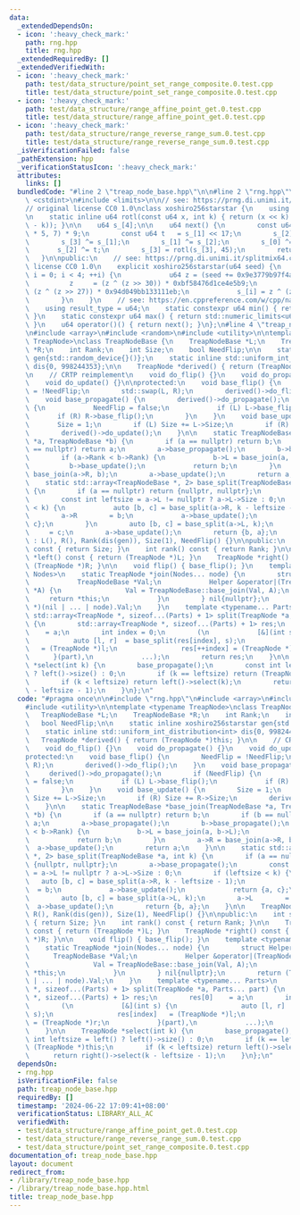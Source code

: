 ```yaml
---
data:
  _extendedDependsOn:
  - icon: ':heavy_check_mark:'
    path: rng.hpp
    title: rng.hpp
  _extendedRequiredBy: []
  _extendedVerifiedWith:
  - icon: ':heavy_check_mark:'
    path: test/data_structure/point_set_range_composite.0.test.cpp
    title: test/data_structure/point_set_range_composite.0.test.cpp
  - icon: ':heavy_check_mark:'
    path: test/data_structure/range_affine_point_get.0.test.cpp
    title: test/data_structure/range_affine_point_get.0.test.cpp
  - icon: ':heavy_check_mark:'
    path: test/data_structure/range_reverse_range_sum.0.test.cpp
    title: test/data_structure/range_reverse_range_sum.0.test.cpp
  _isVerificationFailed: false
  _pathExtension: hpp
  _verificationStatusIcon: ':heavy_check_mark:'
  attributes:
    links: []
  bundledCode: "#line 2 \"treap_node_base.hpp\"\n\n#line 2 \"rng.hpp\"\n\n#include\
    \ <cstdint>\n#include <limits>\n\n// see: https://prng.di.unimi.it/xoshiro256starstar.c\n\
    // original license CC0 1.0\nclass xoshiro256starstar {\n    using u64 = std::uint64_t;\n\
    \n    static inline u64 rotl(const u64 x, int k) { return (x << k) | (x >> (64\
    \ - k)); }\n\n    u64 s_[4];\n\n    u64 next() {\n        const u64 res = rotl(s_[1]\
    \ * 5, 7) * 9;\n        const u64 t   = s_[1] << 17;\n        s_[2] ^= s_[0];\n\
    \        s_[3] ^= s_[1];\n        s_[1] ^= s_[2];\n        s_[0] ^= s_[3];\n \
    \       s_[2] ^= t;\n        s_[3] = rotl(s_[3], 45);\n        return res;\n \
    \   }\n\npublic:\n    // see: https://prng.di.unimi.it/splitmix64.c\n    // original\
    \ license CC0 1.0\n    explicit xoshiro256starstar(u64 seed) {\n        for (int\
    \ i = 0; i < 4; ++i) {\n            u64 z = (seed += 0x9e3779b97f4a7c15);\n  \
    \          z     = (z ^ (z >> 30)) * 0xbf58476d1ce4e5b9;\n            z     =\
    \ (z ^ (z >> 27)) * 0x94d049bb133111eb;\n            s_[i] = z ^ (z >> 31);\n\
    \        }\n    }\n    // see: https://en.cppreference.com/w/cpp/named_req/UniformRandomBitGenerator\n\
    \    using result_type = u64;\n    static constexpr u64 min() { return std::numeric_limits<u64>::min();\
    \ }\n    static constexpr u64 max() { return std::numeric_limits<u64>::max();\
    \ }\n    u64 operator()() { return next(); }\n};\n#line 4 \"treap_node_base.hpp\"\
    \n#include <array>\n#include <random>\n#include <utility>\n\ntemplate <typename\
    \ TreapNode>\nclass TreapNodeBase {\n    TreapNodeBase *L;\n    TreapNodeBase\
    \ *R;\n    int Rank;\n    int Size;\n    bool NeedFlip;\n\n    static inline xoshiro256starstar\
    \ gen{std::random_device{}()};\n    static inline std::uniform_int_distribution<int>\
    \ dis{0, 998244353};\n\n    TreapNode *derived() { return (TreapNode *)this; }\n\
    \n    // CRTP reimplement\n    void do_flip() {}\n    void do_propagate() {}\n\
    \    void do_update() {}\n\nprotected:\n    void base_flip() {\n        NeedFlip\
    \ = !NeedFlip;\n        std::swap(L, R);\n        derived()->do_flip();\n    }\n\
    \    void base_propagate() {\n        derived()->do_propagate();\n        if (NeedFlip)\
    \ {\n            NeedFlip = false;\n            if (L) L->base_flip();\n     \
    \       if (R) R->base_flip();\n        }\n    }\n    void base_update() {\n \
    \       Size = 1;\n        if (L) Size += L->Size;\n        if (R) Size += R->Size;\n\
    \        derived()->do_update();\n    }\n\n    static TreapNodeBase *base_join(TreapNodeBase\
    \ *a, TreapNodeBase *b) {\n        if (a == nullptr) return b;\n        if (b\
    \ == nullptr) return a;\n        a->base_propagate();\n        b->base_propagate();\n\
    \        if (a->Rank < b->Rank) {\n            b->L = base_join(a, b->L);\n  \
    \          b->base_update();\n            return b;\n        }\n        a->R =\
    \ base_join(a->R, b);\n        a->base_update();\n        return a;\n    }\n\n\
    \    static std::array<TreapNodeBase *, 2> base_split(TreapNodeBase *a, int k)\
    \ {\n        if (a == nullptr) return {nullptr, nullptr};\n        a->base_propagate();\n\
    \        const int leftsize = a->L != nullptr ? a->L->Size : 0;\n        if (leftsize\
    \ < k) {\n            auto [b, c] = base_split(a->R, k - leftsize - 1);\n    \
    \        a->R        = b;\n            a->base_update();\n            return {a,\
    \ c};\n        }\n        auto [b, c] = base_split(a->L, k);\n        a->L   \
    \     = c;\n        a->base_update();\n        return {b, a};\n    }\n\n    TreapNodeBase()\
    \ : L(), R(), Rank(dis(gen)), Size(1), NeedFlip() {}\n\npublic:\n    int size()\
    \ const { return Size; }\n    int rank() const { return Rank; }\n\n    TreapNode\
    \ *left() const { return (TreapNode *)L; }\n    TreapNode *right() const { return\
    \ (TreapNode *)R; }\n\n    void flip() { base_flip(); }\n    template <typename...\
    \ Nodes>\n    static TreapNode *join(Nodes... node) {\n        struct Helper {\n\
    \            TreapNodeBase *Val;\n            Helper &operator|(TreapNodeBase\
    \ *A) {\n                Val = TreapNodeBase::base_join(Val, A);\n           \
    \     return *this;\n            }\n        } nil{nullptr};\n        return (TreapNode\
    \ *)(nil | ... | node).Val;\n    }\n    template <typename... Parts>\n    static\
    \ std::array<TreapNode *, sizeof...(Parts) + 1> split(TreapNode *a, Parts... part)\
    \ {\n        std::array<TreapNode *, sizeof...(Parts) + 1> res;\n        res[0]\
    \    = a;\n        int index = 0;\n        (\n            [&](int s) {\n     \
    \           auto [l, r]  = base_split(res[index], s);\n                res[index]\
    \   = (TreapNode *)l;\n                res[++index] = (TreapNode *)r;\n      \
    \      }(part),\n            ...);\n        return res;\n    }\n\n    TreapNode\
    \ *select(int k) {\n        base_propagate();\n        const int leftsize = left()\
    \ ? left()->size() : 0;\n        if (k == leftsize) return (TreapNode *)this;\n\
    \        if (k < leftsize) return left()->select(k);\n        return right()->select(k\
    \ - leftsize - 1);\n    }\n};\n"
  code: "#pragma once\n\n#include \"rng.hpp\"\n#include <array>\n#include <random>\n\
    #include <utility>\n\ntemplate <typename TreapNode>\nclass TreapNodeBase {\n \
    \   TreapNodeBase *L;\n    TreapNodeBase *R;\n    int Rank;\n    int Size;\n \
    \   bool NeedFlip;\n\n    static inline xoshiro256starstar gen{std::random_device{}()};\n\
    \    static inline std::uniform_int_distribution<int> dis{0, 998244353};\n\n \
    \   TreapNode *derived() { return (TreapNode *)this; }\n\n    // CRTP reimplement\n\
    \    void do_flip() {}\n    void do_propagate() {}\n    void do_update() {}\n\n\
    protected:\n    void base_flip() {\n        NeedFlip = !NeedFlip;\n        std::swap(L,\
    \ R);\n        derived()->do_flip();\n    }\n    void base_propagate() {\n   \
    \     derived()->do_propagate();\n        if (NeedFlip) {\n            NeedFlip\
    \ = false;\n            if (L) L->base_flip();\n            if (R) R->base_flip();\n\
    \        }\n    }\n    void base_update() {\n        Size = 1;\n        if (L)\
    \ Size += L->Size;\n        if (R) Size += R->Size;\n        derived()->do_update();\n\
    \    }\n\n    static TreapNodeBase *base_join(TreapNodeBase *a, TreapNodeBase\
    \ *b) {\n        if (a == nullptr) return b;\n        if (b == nullptr) return\
    \ a;\n        a->base_propagate();\n        b->base_propagate();\n        if (a->Rank\
    \ < b->Rank) {\n            b->L = base_join(a, b->L);\n            b->base_update();\n\
    \            return b;\n        }\n        a->R = base_join(a->R, b);\n      \
    \  a->base_update();\n        return a;\n    }\n\n    static std::array<TreapNodeBase\
    \ *, 2> base_split(TreapNodeBase *a, int k) {\n        if (a == nullptr) return\
    \ {nullptr, nullptr};\n        a->base_propagate();\n        const int leftsize\
    \ = a->L != nullptr ? a->L->Size : 0;\n        if (leftsize < k) {\n         \
    \   auto [b, c] = base_split(a->R, k - leftsize - 1);\n            a->R      \
    \  = b;\n            a->base_update();\n            return {a, c};\n        }\n\
    \        auto [b, c] = base_split(a->L, k);\n        a->L        = c;\n      \
    \  a->base_update();\n        return {b, a};\n    }\n\n    TreapNodeBase() : L(),\
    \ R(), Rank(dis(gen)), Size(1), NeedFlip() {}\n\npublic:\n    int size() const\
    \ { return Size; }\n    int rank() const { return Rank; }\n\n    TreapNode *left()\
    \ const { return (TreapNode *)L; }\n    TreapNode *right() const { return (TreapNode\
    \ *)R; }\n\n    void flip() { base_flip(); }\n    template <typename... Nodes>\n\
    \    static TreapNode *join(Nodes... node) {\n        struct Helper {\n      \
    \      TreapNodeBase *Val;\n            Helper &operator|(TreapNodeBase *A) {\n\
    \                Val = TreapNodeBase::base_join(Val, A);\n                return\
    \ *this;\n            }\n        } nil{nullptr};\n        return (TreapNode *)(nil\
    \ | ... | node).Val;\n    }\n    template <typename... Parts>\n    static std::array<TreapNode\
    \ *, sizeof...(Parts) + 1> split(TreapNode *a, Parts... part) {\n        std::array<TreapNode\
    \ *, sizeof...(Parts) + 1> res;\n        res[0]    = a;\n        int index = 0;\n\
    \        (\n            [&](int s) {\n                auto [l, r]  = base_split(res[index],\
    \ s);\n                res[index]   = (TreapNode *)l;\n                res[++index]\
    \ = (TreapNode *)r;\n            }(part),\n            ...);\n        return res;\n\
    \    }\n\n    TreapNode *select(int k) {\n        base_propagate();\n        const\
    \ int leftsize = left() ? left()->size() : 0;\n        if (k == leftsize) return\
    \ (TreapNode *)this;\n        if (k < leftsize) return left()->select(k);\n  \
    \      return right()->select(k - leftsize - 1);\n    }\n};\n"
  dependsOn:
  - rng.hpp
  isVerificationFile: false
  path: treap_node_base.hpp
  requiredBy: []
  timestamp: '2024-06-22 17:09:41+08:00'
  verificationStatus: LIBRARY_ALL_AC
  verifiedWith:
  - test/data_structure/range_affine_point_get.0.test.cpp
  - test/data_structure/range_reverse_range_sum.0.test.cpp
  - test/data_structure/point_set_range_composite.0.test.cpp
documentation_of: treap_node_base.hpp
layout: document
redirect_from:
- /library/treap_node_base.hpp
- /library/treap_node_base.hpp.html
title: treap_node_base.hpp
---
```


